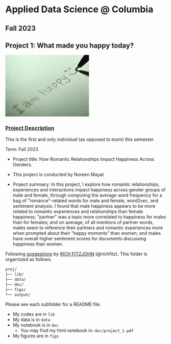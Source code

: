 # Applied Data Science @ Columbia
## Fall 2023
## Project 1: What made you happy today?

![image](figs/title.jpeg)

### [Project Description](doc/Proj1_desc.md)
This is the first and only *individual* (as opposed to *team*) this semester. 

Term: Fall 2023

+ Project title: How Romantic Relationships Impact Happiness Across Genders. 
+ This project is conducted by Noreen Mayat

+ Project summary: In this project, I explore how romantic relationships, experiences and interactions impact happiness across gender groups of male and female, through computing the average word frequency for a bag of "romance"-related words for male and female, word2vec, and sentiment analysis. I found that male happiness appears to be more related to romantic experiences and relationships than female happiness; "partner" was a topic more correlated to happiness for males than for females; and on average, of all mentions of partner words, males seem to reference their partners and romantic experiences more when prompted about their "happy moments" than women; and males have overall higher sentiment scores for documents discussing happiness than women. 

Following [suggestions](http://nicercode.github.io/blog/2013-04-05-projects/) by [RICH FITZJOHN](http://nicercode.github.io/about/#Team) (@richfitz). This folder is orgarnized as follows.

```
proj/
├── lib/
├── data/
├── doc/
├── figs/
└── output/
```

Please see each subfolder for a README file.

+ My codes are in ```lib```
+ My data is in ```data```
+ My notebook is in ```doc```
  + You may find my html notebook in: ```doc/project_1.pdf```
+ My figures are in ```figs```
